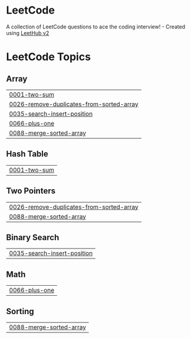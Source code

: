 # LeetCode
A collection of LeetCode questions to ace the coding interview! - Created using [LeetHub v2](https://github.com/arunbhardwaj/LeetHub-2.0)

<!---LeetCode Topics Start-->
# LeetCode Topics
## Array
|  |
| ------- |
| [0001-two-sum](https://github.com/Jahnavi0408/LeetCode/tree/master/0001-two-sum) |
| [0026-remove-duplicates-from-sorted-array](https://github.com/Jahnavi0408/LeetCode/tree/master/0026-remove-duplicates-from-sorted-array) |
| [0035-search-insert-position](https://github.com/Jahnavi0408/LeetCode/tree/master/0035-search-insert-position) |
| [0066-plus-one](https://github.com/Jahnavi0408/LeetCode/tree/master/0066-plus-one) |
| [0088-merge-sorted-array](https://github.com/Jahnavi0408/LeetCode/tree/master/0088-merge-sorted-array) |
## Hash Table
|  |
| ------- |
| [0001-two-sum](https://github.com/Jahnavi0408/LeetCode/tree/master/0001-two-sum) |
## Two Pointers
|  |
| ------- |
| [0026-remove-duplicates-from-sorted-array](https://github.com/Jahnavi0408/LeetCode/tree/master/0026-remove-duplicates-from-sorted-array) |
| [0088-merge-sorted-array](https://github.com/Jahnavi0408/LeetCode/tree/master/0088-merge-sorted-array) |
## Binary Search
|  |
| ------- |
| [0035-search-insert-position](https://github.com/Jahnavi0408/LeetCode/tree/master/0035-search-insert-position) |
## Math
|  |
| ------- |
| [0066-plus-one](https://github.com/Jahnavi0408/LeetCode/tree/master/0066-plus-one) |
## Sorting
|  |
| ------- |
| [0088-merge-sorted-array](https://github.com/Jahnavi0408/LeetCode/tree/master/0088-merge-sorted-array) |
<!---LeetCode Topics End-->